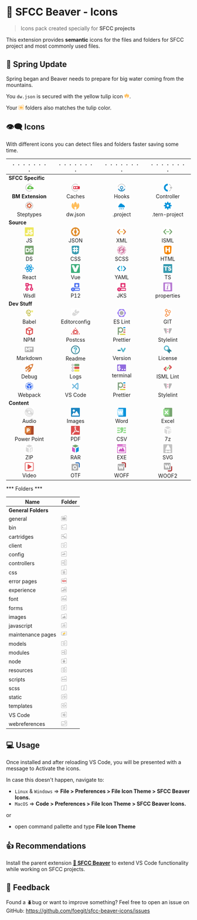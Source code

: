 # 🦫 SFCC Beaver - Icons

> Icons pack created specially for **SFCC projects**

This extension provides **semantic** icons for the files and folders for SFCC project and most commonly used files.

## 🌷 Spring Update

Spring began and Beaver needs to prepare for big water coming from the mountains.

You `dw.json` is secured with the yellow tulip icon <img src="static/icons/dw.json.png" width="14" height="14" />.

Your <img src="static/icons/folderExp.png" width="14" height="14" /> folders also matches the tulip color.

## 👁️‍🗨️ Icons

With different icons you can detect files and folders faster saving some time.


|  ` . . . . . . .  . ` | ` . . . . . . .  . ` | ` . . . . . . .  . ` |  ` . . . . . . .  . `|
| --------- | -------- | -------| -------- |
| **SFCC Specific** | |  |  |
| <center><img src="static/icons/bm_extensions.xml.png" width="24" /> </br>**BM Extension**</center> | <center><img src="static/icons/caches.json.png" width="24" /> </br>Caches</center> | <center><img src="static/icons/hooks.json.png" width="24" /> </br>Hooks</center> | <center><img src="static/icons/controller.png" width="24" /> </br>Controller</center>  |
| <center><img src="static/icons/steptypes.json.png" width="24" /> </br>Steptypes</center> | <center><img src="static/icons/dw.json.png" width="24" /> </br>dw.json</center> |  <center><img src="static/icons/cloud.png" width="24" /> </br>.project</center> | <center><img src="static/icons/setting.png" width="24" /> </br>.tern-project</center>  |
| **Source** | | | |
| <center><img src="static/icons/js.png" width="24" /> </br>JS</center> | <center><img src="static/icons/json.png" width="24" /> </br>JSON</center> | <center><img src="static/icons/xml.png" width="24" /> </br>XML</center> | <center><img src="static/icons/isml.png" width="24" /> </br>ISML</center>  |
| <center><img src="static/icons/ds.png" width="24" /> </br>DS</center> | <center><img src="static/icons/css.png" width="24" /> </br>CSS</center> | <center><img src="static/icons/SCSS.png" width="24" /> </br>SCSS</center> | <center><img src="static/icons/html.png" width="24" /> </br>HTML</center>  |
| <center><img src="static/icons/react.png" width="24" /> </br>React</center> | <center><img src="static/icons/vue.png" width="24" /> </br>Vue</center> | <center><img src="static/icons/yml.png" width="24" /> </br>YAML</center> | <center><img src="static/icons/ts.png" width="24" /> </br>TS</center>  |
| <center><img src="static/icons/wsdl.png" width="24" /> </br>Wsdl</center> | <center><img src="static/icons/p12.png" width="24" /> </br>P12</center> | <center><img src="static/icons/JKS.png" width="24" /> </br>JKS</center> |  <center><img src="static/icons/properties.png" width="24" /> </br>properties</center>   |
| **Dev Stuff** | | | |
| <center><img src="static/icons/babel.png" width="24" /> </br>Babel</center> | <center><img src="static/icons/editorconfig.png" width="24" /> </br>Editorconfig</center> | <center><img src="static/icons/eslint.png" width="24" /> </br>ES Lint</center> | <center><img src="static/icons/git.png" width="24" /> </br>GIT</center>  |
| <center><img src="static/icons/package.json.png" width="24" /> </br>NPM</center> | <center><img src="static/icons/postcss.png" width="24" /> </br>Postcss</center> | <center><img src="static/icons/prettier.png" width="24" /> </br>Prettier</center> | <center><img src="static/icons/stylelint.png" width="24" /> </br>Stylelint</center>  |
| <center><img src="static/icons/md.png" width="24" /> </br>Markdown</center> | <center><img src="static/icons/readme.png" width="24" /> </br>Readme</center> | <center><img src="static/icons/version.txt.png" width="24" /> </br>Version</center> | <center><img src="static/icons/license.png" width="24" /> </br>License</center> |
| <center><img src="static/icons/rocket.png" width="24" /> </br>Debug</center> | <center><img src="static/icons/log.png" width="24" /> </br>Logs</center> | <center><img src="static/icons/terminal.png" width="24" /> </br>terminal</center> | <center><img src="static/icons/ismllinter.png" width="24" /> </br>ISML Lint</center>  |
| <center><img src="static/icons/webpack.png" width="24" /> </br>Webpack</center> | <center><img src="static/icons/vscode.png" width="24" /> </br>VS Code</center> | <center><img src="static/icons/prettier.png" width="24" /> </br>Prettier</center> | <center><img src="static/icons/stylelint.png" width="24" /> </br>Stylelint</center>  |
| **Content** | | | |
| <center><img src="static/icons/audio.png" width="24" /> </br>Audio</center> | <center><img src="static/icons/img.png" width="24" /> </br>Images</center> | <center><img src="static/icons/msword.png" width="24" /> </br>Word</center> | <center><img src="static/icons/msexcel.png" width="24" /> </br>Excel</center>  |
| <center><img src="static/icons/mspowerpoint.png" width="24" /> </br>Power Point</center> | <center><img src="static/icons/pdf.png" width="24" /> </br>PDF</center> | <center><img src="static/icons/csv.png" width="24" /> </br>CSV</center> | <center><img src="static/icons/7z.png" width="24" /> </br>7z</center>  |
| <center><img src="static/icons/zip.png" width="24" /> </br>ZIP</center> | <center><img src="static/icons/rar.png" width="24" /> </br>RAR</center> | <center><img src="static/icons/exe.png" width="24" /> </br>EXE</center> | <center><img src="static/icons/svg.png" width="24" /> </br>SVG</center> |
| <center><img src="static/icons/video.png" width="24" /> </br>Video</center> | <center><img src="static/icons/otf.png" width="24" /> </br>OTF</center> | <center><img src="static/icons/woff.png" width="24" /> </br>WOFF</center> | <center><img src="static/icons/woff2.png" width="24" /> </br>WOOF2</center> |

*** Folders *** 

| Name | Folder |
| ------------- | ------------- |
| **General Folders**  |  |
| general | <img src="static/icons/folder.png" width="16" height="16" /> |
| bin | <img src="static/icons/folderBin.png" width="16" height="16" /> |
| cartridges | <img src="static/icons/folderCartridges.png" width="16" height="16" /> |
| client | <img src="static/icons/folderClient.png" width="16" height="16" /> |
| config | <img src="static/icons/folderConfig.png" width="16" height="16" /> |
| controllers | <img src="static/icons/folderControllers.png" width="16" height="16" /> |
| css | <img src="static/icons/folderCss.png" width="16" height="16" /> |
| error pages | <img src="static/icons/folderError.png" width="16" height="16" /> |
| experience | <img src="static/icons/folderExperience.png" width="16" height="16" /> |
| font | <img src="static/icons/folderFont.png" width="16" height="16" /> |
| forms | <img src="static/icons/folderForms.png" width="16" height="16" /> |
| images | <img src="static/icons/folderImg.png" width="16" height="16" /> |
| javascript | <img src="static/icons/folderJs.png" width="16" height="16" /> |
| maintenance pages | <img src="static/icons/folderMaint.png" width="16" height="16" /> |
| models | <img src="static/icons/folderModels.png" width="16" height="16" /> |
| modules | <img src="static/icons/folderModules.png" width="16" height="16" /> |
| node | <img src="static/icons/folderNode.png" width="16" height="16" /> |
| resources | <img src="static/icons/folderResources.png" width="16" height="16" /> |
| scripts | <img src="static/icons/folderScripts.png" width="16" height="16" /> |
| scss | <img src="static/icons/folderScss.png" width="16" height="16" /> |
| static | <img src="static/icons/folderStatic.png" width="16" height="16" /> |
| templates | <img src="static/icons/folderTemplates.png" width="16" height="16" /> |
| VS Code | <img src="static/icons/folderVS.png" width="16" height="16" /> |
| webreferences | <img src="static/icons/folderWebref.png" width="16" height="16" /> |


## 💻 Usage

Once installed and after reloading VS Code, you will be presented with a message to Activate the icons.

In case this doesn't happen, navigate to:

- `Linux` & `Windows` => **File > Preferences > File Icon Theme > SFCC Beaver Icons.**
- `MacOS` => **Code > Preferences > File Icon Theme > SFCC Beaver Icons.**

or

- open command pallette and type **File Icon Theme**

## 👍 Recommendations

Install the parent extension **[🦫 SFCC Beaver](https://marketplace.visualstudio.com/items?itemName=SerhiiHlavatskyi.sfcc-beaver 'Open marketplace')** to extend VS Code functionality while working on SFCC projects.

## 📨 Feedback

Found a 🪲bug or want to improve something? Feel free to open an issue on GitHub: <https://github.com/foegit/sfcc-beaver-icons/issues>
